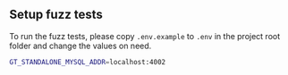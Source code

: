 ## Setup fuzz tests 
To run the fuzz tests, please copy `.env.example` to `.env` in the project root folder and change the values on need.

```sh
GT_STANDALONE_MYSQL_ADDR=localhost:4002
```
